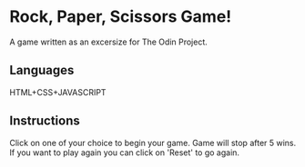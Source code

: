 # Rock, Paper, Scissors Game!
A game written as an excersize for The Odin Project.
## Languages
HTML+CSS+JAVASCRIPT
## Instructions
Click on one of your choice to begin your game. Game will stop after 5 wins. If you want to play again you can click on 'Reset' to go again.
